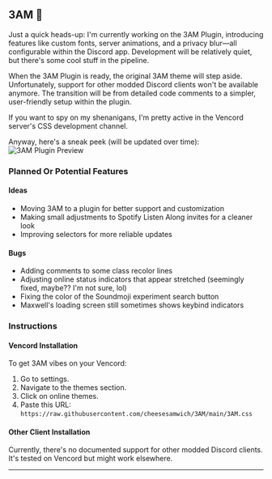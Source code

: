 ## 3AM 🌙

Just a quick heads-up: I'm currently working on the 3AM Plugin, introducing features like custom fonts, server animations, and a privacy blur—all configurable within the Discord app. Development will be relatively quiet, but there's some cool stuff in the pipeline.

When the 3AM Plugin is ready, the original 3AM theme will step aside. Unfortunately, support for other modded Discord clients won't be available anymore. The transition will be from detailed code comments to a simpler, user-friendly setup within the plugin.

If you want to spy on my shenanigans, I'm pretty active in the Vencord server's CSS development channel.

Anyway, here's a sneak peek (will be updated over time):
![3AM Plugin Preview](https://media.discordapp.net/attachments/1134844326933954622/1189145889072230490/image.png?ex=659d1969&is=658aa469&hm=6b8ee1d8edc7d5b8bec16a3c3c6be72cf7a59d2873ddb9eaafdd2718b0fce926&=&format=webp&quality=lossless&width=509&height=671)

### Planned Or Potential Features

#### Ideas
- Moving 3AM to a plugin for better support and customization
- Making small adjustments to Spotify Listen Along invites for a cleaner look
- Improving selectors for more reliable updates

#### Bugs
- Adding comments to some class recolor lines
- Adjusting online status indicators that appear stretched (seemingly fixed, maybe?? I'm not sure, lol)
- Fixing the color of the Soundmoji experiment search button
- Maxwell's loading screen still sometimes shows keybind indicators

### Instructions

#### Vencord Installation

To get 3AM vibes on your Vencord:

1. Go to settings.
2. Navigate to the themes section.
3. Click on online themes.
4. Paste this URL: `https://raw.githubusercontent.com/cheesesamwich/3AM/main/3AM.css`

#### Other Client Installation

Currently, there's no documented support for other modded Discord clients. It's tested on Vencord but might work elsewhere.

---
